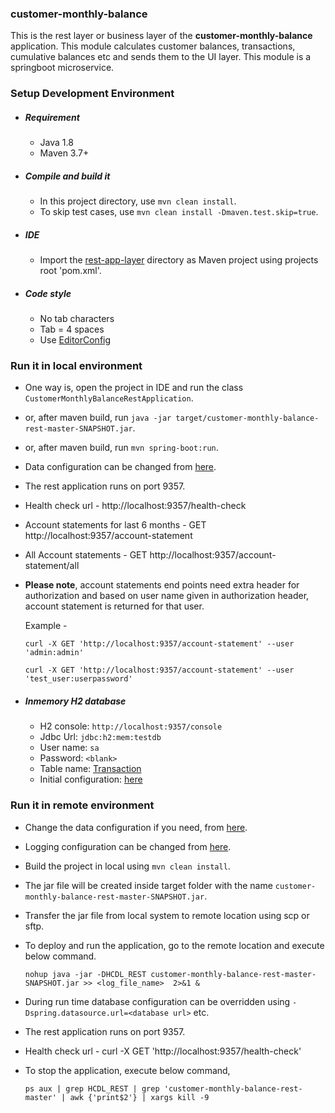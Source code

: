 ### customer-monthly-balance

   This is the rest layer or business layer of the <b>customer-monthly-balance</b> application. This module calculates customer balances, transactions, cumulative balances etc and sends them to the UI layer. This module is a springboot microservice.

### Setup Development Environment

- ##### Requirement
  - Java 1.8
  - Maven 3.7+

- ##### Compile and build it
  - In this project directory, use `mvn clean install`.
  - To skip test cases, use `mvn clean install -Dmaven.test.skip=true`.

- ##### IDE
  - Import the [rest-app-layer](https://github.com/prashantapal/customer-monthly-balance/tree/master/rest-app-layer) directory as Maven project using projects root 'pom.xml'.

- ##### Code style
  - No tab characters
  - Tab = 4 spaces
  - Use [EditorConfig](http://editorconfig.org/)

### Run it in local environment
  - One way is, open the project in IDE and run the class `CustomerMonthlyBalanceRestApplication`.
  - or, after maven build, run `java -jar target/customer-monthly-balance-rest-master-SNAPSHOT.jar`.
  - or, after maven build, run `mvn spring-boot:run`.
  - Data configuration can be changed from [here](https://github.com/prashantapal/customer-monthly-balance/blob/master/rest-app-layer/src/main/resources/application.properties).
  - The rest application runs on port 9357.
  - Health check url - http://localhost:9357/health-check
  - Account statements for last 6 months - GET http://localhost:9357/account-statement
  - All Account statements - GET http://localhost:9357/account-statement/all
  - <b>Please note</b>, account statements end points need extra header for authorization and based on user name given in
    authorization header, account statement is returned for that user.

    Example -

    `curl -X GET 'http://localhost:9357/account-statement' --user 'admin:admin'`

    `curl -X GET 'http://localhost:9357/account-statement' --user 'test_user:userpassword'`

  - ##### Inmemory H2 database

     - H2 console: `http://localhost:9357/console`
     - Jdbc Url: `jdbc:h2:mem:testdb`
     - User name: `sa`
     - Password: `<blank>`
     - Table name: [Transaction](https://github.com/prashantapal/customer-monthly-balance/blob/master/rest-app-layer/src/main/resources/schema.sql)
     - Initial configuration: [here](https://github.com/prashantapal/customer-monthly-balance/blob/master/rest-app-layer/src/main/resources/schema.sql)

### Run it in remote environment

  - Change the data configuration if you need, from [here](https://github.com/prashantapal/customer-monthly-balance/blob/master/rest-app-layer/src/main/resources/application.properties).
  - Logging configuration can be changed from [here](https://github.com/prashantapal/customer-monthly-balance/blob/master/rest-app-layer/src/main/resources/logback-spring.xml).
  - Build the project in local using `mvn clean install`.
  - The jar file will be created inside target folder with the name `customer-monthly-balance-rest-master-SNAPSHOT.jar`.
  - Transfer the jar file from local system to remote location using scp or sftp.
  - To deploy and run the application, go to the remote location and execute below command.

      ```
      nohup java -jar -DHCDL_REST customer-monthly-balance-rest-master-SNAPSHOT.jar >> <log_file_name>  2>&1 &

      ```
  - During run time database configuration can be overridden using `-Dspring.datasource.url=<database url>` etc.
  - The rest application runs on port 9357.
  - Health check url - curl -X GET 'http://localhost:9357/health-check'
  - To stop the application, execute below command,

    ```
    ps aux | grep HCDL_REST | grep 'customer-monthly-balance-rest-master' | awk {'print$2'} | xargs kill -9

    ```

